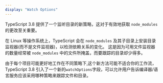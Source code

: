 ```yaml
---
display: "Watch Options"
---
```


TypeScript 3.8 提供了一个监听目录的新策略，这对于有效地获取 `node_modules` 的更改至关重要。

在 Linux 等操作系统上，TypeScript 会在 `node_modules` 及其子目录上安装目录监视器(而不是文件监视器)，以检测依赖关系的变化。
这是因为可用文件监视器的数量经常被 `node_modules` 中的文件所掩盖，而要跟踪的目录却少得多。

由于每个项目可能更好地工作在不同策略下,这个新方法可能不适合你的工作流，TypeScript 3.8 引入了一个新的`watchOptions`字段，可以允许用户告诉编译器/语言服务应该采用哪种策略来跟踪文件和目录。
